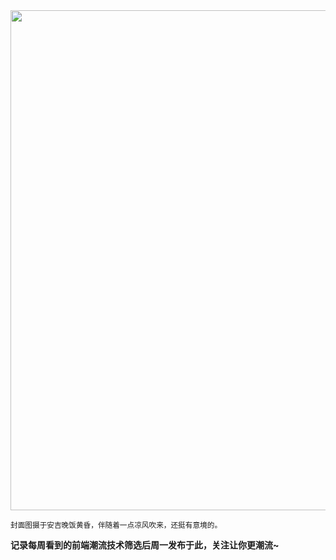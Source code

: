 <img src=https://gw.alipayobjects.com/zos/k/h5/hzL4LG.jpg width=800/>  

<small>封面图摄于安吉晚饭黄昏，伴随着一点凉风吹来，还挺有意境的。</small>  

**记录每周看到的前端潮流技术筛选后周一发布于此，关注让你更潮流~**  
